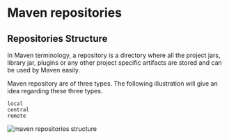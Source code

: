 # Maven repositories

## Repositories Structure

In Maven terminology, a repository is a directory where all the project jars, library jar, plugins or any other project specific artifacts are stored and can be used by Maven easily.

Maven repository are of three types. The following illustration will give an idea regarding these three types.

    local
    central
    remote
![maven repositories structure](https://user-images.githubusercontent.com/40225170/181215676-bf28c57a-f024-4aa2-aa1f-b34cb2523055.jpg)
